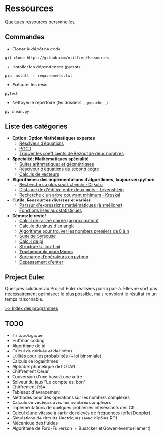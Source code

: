 # Ressources

Quelques ressources personnelles.

## Commandes

- Cloner le dépôt de code

```console
git clone https://github.com/ntillier/Ressources
```

- Installer les dépendences (pytest)

```console
pip install -r requirements.txt
```

- Exécuter les tests

```console
pytest
```

- Nettoyer le répertoire (les dossiers `__pycache__`)

```console
py clean.py
```

## Liste des catégories

- **Option: Option Mathématiques expertes**
  - [Résolveur d'équations](/option/equation.py)
  - [PGCD](/option/pgcd.py)
  - [Trouver les coefficients de Bezout de deux nombres](/option/bezout.py)
- **Spécialité: Mathématiques spécialité**
  - [Suites arithmétiques et géométriques](/specialite/suites.py)
  - [Résolveur d'équations du second degré](/specialite/second_degre.py)
  - [Calculs de vecteurs](/specialite/vecteurs.py)
- **Algorithmes: des implémentations d'algorithmes, toujours en python**
  - [Recherche du plus court chemin - Dijkstra](/algorithms/dijkstra.py)
  - [Distance de d'édition entre deux mots - Levenshtein](/algorithms/levenshtein.py)
  - [Recherche d'un arbre couvrant minimum - Kruskal](/algorithms/kruskal.py)
- **Outils: Ressources diverses et variées**
  - [Parseur d'expressions mathématiques (à améliorer)](/outils/parseur.py)
  - [Fonctions liées aux statistiques](/outils/statistiques.py)
- **Démos: le reste !**
  - [Calcul de racine carrée (approximation)](/demos/racine.py)
  - [Calcule du sinus d'un angle](/demos/sinus.py)
  - [Algorithme pour trouver les nombres premiers de 0 à n](/demos/premiers.py)
  - [Suite de Syracuse](/demos/syracuse.py)
  - [Calcul de pi](/demos/pi.py)
  - [Structure Union-find](/demos/union_find.py)
  - [Traducteur de code Morse](/demos/morse.py)
  - [Surcharge d'opérateurs en python](/demos/operators.py)
  - [Dépassement d'entier](/demos/overflow.c)

## Project Euler

Quelques solutions au Project Euler réalisées par-ci par-là. Elles ne sont pas nécessairement optimisées le plus possible, mais renvoient le résultat en un temps raisonnable.

[>> Index des programmes](./euler/INDEX.md)

## TODO

- Tri topologique
- Huffman coding
- Algorithme de tri
- Calcul de dérivée et de limites
- Utilités pour les probabilités (+ loi binomiale)
- Calculs de logarithmes
- Alphabet phonétique de l'OTAN
- Chiffrement César
- Conversion d'une base à une autre
- Solveur du jeux "Le compte est bon"
- Chiffrement RSA
- Tableaux d'avancement
- Méthodes pour des opérations sur les nombres complexes
- Calculs de vecteurs avec les nombres complexes
- Implémentations de quelques problèmes intéressants des CG
- Calcul d'une vitesse à partir de relevés de fréquences (effet Doppler)
- Simulations de circuits électriques (avec dipôles RC)
- Mécanique des fluides
- Algorithme de Ford-Fulkerson (+ Busacker et Gowen éventuellement)
